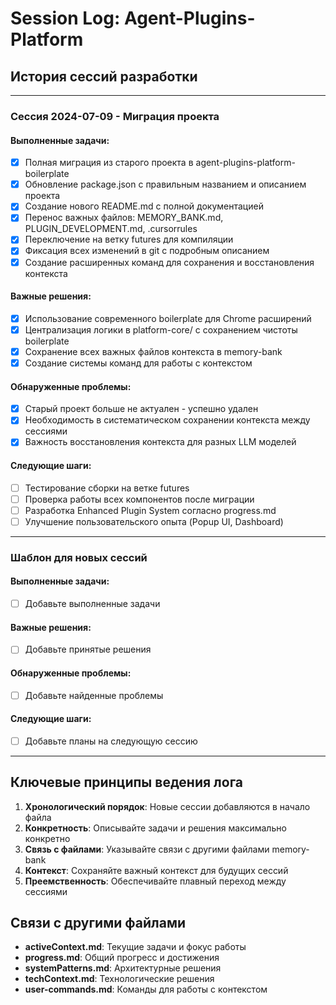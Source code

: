 # Session Log: Agent-Plugins-Platform

## История сессий разработки

---

### Сессия 2024-07-09 - Миграция проекта

#### Выполненные задачи:
- [x] Полная миграция из старого проекта в agent-plugins-platform-boilerplate
- [x] Обновление package.json с правильным названием и описанием проекта
- [x] Создание нового README.md с полной документацией
- [x] Перенос важных файлов: MEMORY_BANK.md, PLUGIN_DEVELOPMENT.md, .cursorrules
- [x] Переключение на ветку futures для компиляции
- [x] Фиксация всех изменений в git с подробным описанием
- [x] Создание расширенных команд для сохранения и восстановления контекста

#### Важные решения:
- [x] Использование современного boilerplate для Chrome расширений
- [x] Централизация логики в platform-core/ с сохранением чистоты boilerplate
- [x] Сохранение всех важных файлов контекста в memory-bank
- [x] Создание системы команд для работы с контекстом

#### Обнаруженные проблемы:
- [x] Старый проект больше не актуален - успешно удален
- [x] Необходимость в систематическом сохранении контекста между сессиями
- [x] Важность восстановления контекста для разных LLM моделей

#### Следующие шаги:
- [ ] Тестирование сборки на ветке futures
- [ ] Проверка работы всех компонентов после миграции
- [ ] Разработка Enhanced Plugin System согласно progress.md
- [ ] Улучшение пользовательского опыта (Popup UI, Dashboard)

---

### Шаблон для новых сессий

#### Выполненные задачи:
- [ ] Добавьте выполненные задачи

#### Важные решения:
- [ ] Добавьте принятые решения

#### Обнаруженные проблемы:
- [ ] Добавьте найденные проблемы

#### Следующие шаги:
- [ ] Добавьте планы на следующую сессию

---

## Ключевые принципы ведения лога

1. **Хронологический порядок**: Новые сессии добавляются в начало файла
2. **Конкретность**: Описывайте задачи и решения максимально конкретно
3. **Связь с файлами**: Указывайте связи с другими файлами memory-bank
4. **Контекст**: Сохраняйте важный контекст для будущих сессий
5. **Преемственность**: Обеспечивайте плавный переход между сессиями

## Связи с другими файлами

- **activeContext.md**: Текущие задачи и фокус работы
- **progress.md**: Общий прогресс и достижения
- **systemPatterns.md**: Архитектурные решения
- **techContext.md**: Технологические решения
- **user-commands.md**: Команды для работы с контекстом 